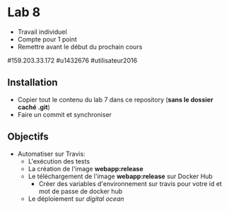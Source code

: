 # Lab 8
- Travail individuel
- Compte pour 1 point
- Remettre avant le début du prochain cours

#159.203.33.172
#u1432676
#utilisateur2016

## Installation
- Copier tout le contenu du lab 7 dans ce repository (**sans le dossier caché .git**)
- Faire un commit et synchroniser

## Objectifs 
- Automatiser sur Travis:
  - L'exécution des tests
  - La création de l'image **webapp:release**
  - Le téléchargement de l'image **webapp:release** sur Docker Hub
    - Créer des variables d'environnement sur travis pour votre id et mot de passe de docker hub
  - Le déploiement sur *digital ocean*
